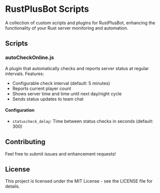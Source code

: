 # RustPlusBot Scripts

A collection of custom scripts and plugins for RustPlusBot, enhancing the functionality of your Rust server monitoring and automation.

## Scripts

### autoCheckOnline.js
A plugin that automatically checks and reports server status at regular intervals. Features:
- Configurable check interval (default: 5 minutes)
- Reports current player count
- Shows server time and time until next day/night cycle
- Sends status updates to team chat

#### Configuration
- `statuscheck_delay`: Time between status checks in seconds (default: 300)

## Contributing
Feel free to submit issues and enhancement requests!

## License
This project is licensed under the MIT License - see the LICENSE file for details. 